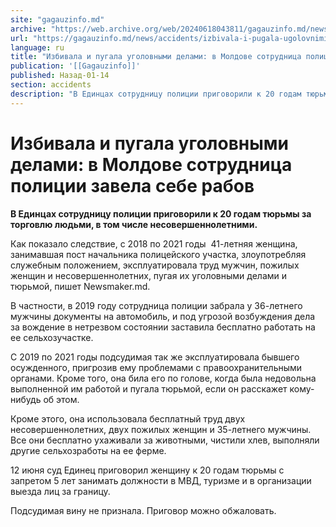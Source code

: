 ```yaml
---
site: "gagauzinfo.md"
archive: "https://web.archive.org/web/20240618043811/gagauzinfo.md/news/accidents/izbivala-i-pugala-ugolovnimi-delami-v-moldove-sotrudnitsa-politsii-zavela-sebe-rabov"
url: "https://gagauzinfo.md/news/accidents/izbivala-i-pugala-ugolovnimi-delami-v-moldove-sotrudnitsa-politsii-zavela-sebe-rabov"
language: ru
title: "Избивала и пугала уголовными делами: в Молдове сотрудница полиции завела себе рабов"
publication: '[[Gagauzinfo]]'
published: Назад-01-14
section: accidents
description: "В Единцах сотрудницу полиции приговорили к 20 годам тюрьмы за торговлю людьми, в том числе несовершеннолетними."
---
```


# Избивала и пугала уголовными делами: в Молдове сотрудница полиции завела себе рабов

**В Единцах сотрудницу полиции приговорили к 20 годам тюрьмы за торговлю людьми, в том числе несовершеннолетними.**

Как показало следствие, с 2018 по 2021 годы  41-летняя женщина, занимавшая пост начальника полицейского участка, злоупотребляя служебным положением, эксплуатировала труд мужчин, пожилых женщин и несовершеннолетних, пугая их уголовными делами и тюрьмой, пишет Newsmaker.md.

В частности, в 2019 году сотрудница полиции забрала у 36-летнего мужчины документы на автомобиль, и под угрозой возбуждения дела за вождение в нетрезвом состоянии заставила бесплатно работать на ее сельхозучастке.

С 2019 по 2021 годы подсудимая так же эксплуатировала бывшего осужденного, пригрозив ему проблемами с правоохранительными органами. Кроме того, она била его по голове, когда была недовольна выполненной им работой и пугала тюрьмой, если он расскажет кому-нибудь об этом.

Кроме этого, она использовала бесплатный труд двух несовершеннолетних, двух пожилых женщин и 35-летнего мужчины. Все они бесплатно ухаживали за животными, чистили хлев, выполняли другие сельхозработы на ее ферме.

12 июня суд Единец приговорил женщину к 20 годам тюрьмы с запретом 5 лет занимать должности в МВД, туризме и в организации выезда лиц за границу.

Подсудимая вину не признала. Приговор можно обжаловать.